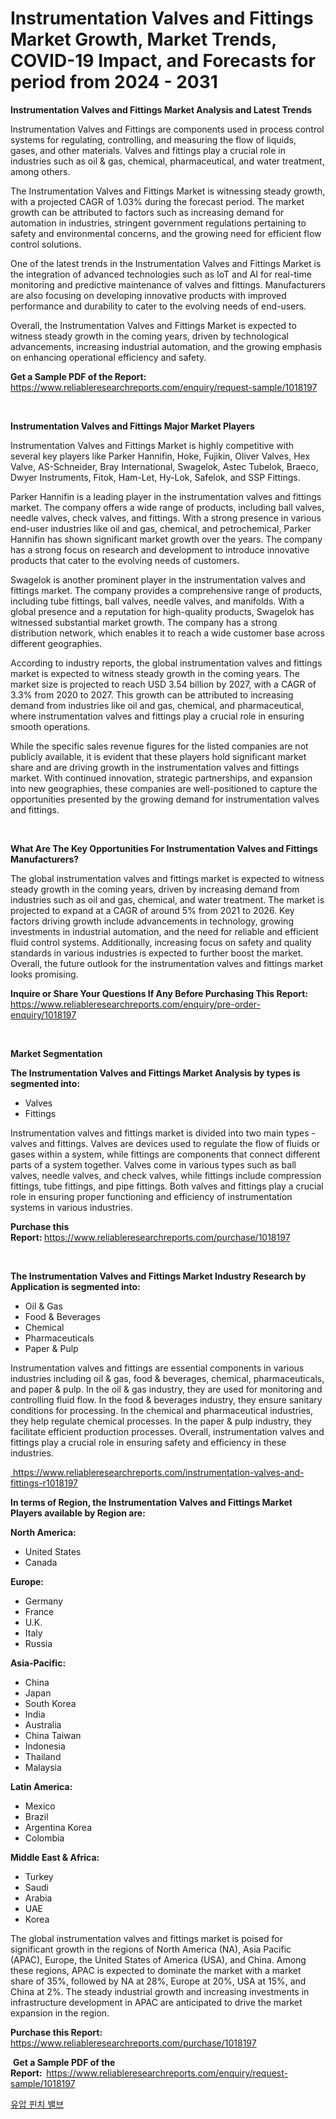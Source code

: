 <p><h1>Instrumentation Valves and Fittings Market Growth, Market Trends, COVID-19 Impact, and Forecasts for period from 2024 - 2031</h1></p><p><strong>Instrumentation Valves and Fittings Market Analysis and Latest Trends</strong></p>
<p><p>Instrumentation Valves and Fittings are components used in process control systems for regulating, controlling, and measuring the flow of liquids, gases, and other materials. Valves and fittings play a crucial role in industries such as oil & gas, chemical, pharmaceutical, and water treatment, among others.</p><p>The Instrumentation Valves and Fittings Market is witnessing steady growth, with a projected CAGR of 1.03% during the forecast period. The market growth can be attributed to factors such as increasing demand for automation in industries, stringent government regulations pertaining to safety and environmental concerns, and the growing need for efficient flow control solutions.</p><p>One of the latest trends in the Instrumentation Valves and Fittings Market is the integration of advanced technologies such as IoT and AI for real-time monitoring and predictive maintenance of valves and fittings. Manufacturers are also focusing on developing innovative products with improved performance and durability to cater to the evolving needs of end-users.</p><p>Overall, the Instrumentation Valves and Fittings Market is expected to witness steady growth in the coming years, driven by technological advancements, increasing industrial automation, and the growing emphasis on enhancing operational efficiency and safety.</p></p>
<p><strong>Get a Sample PDF of the Report:&nbsp;</strong> <a href="https://www.reliableresearchreports.com/enquiry/request-sample/1018197">https://www.reliableresearchreports.com/enquiry/request-sample/1018197</a></p>
<p>&nbsp;</p>
<p><strong>Instrumentation Valves and Fittings Major Market Players</strong></p>
<p><p>Instrumentation Valves and Fittings Market is highly competitive with several key players like Parker Hannifin, Hoke, Fujikin, Oliver Valves, Hex Valve, AS-Schneider, Bray International, Swagelok, Astec Tubelok, Braeco, Dwyer Instruments, Fitok, Ham-Let, Hy-Lok, Safelok, and SSP Fittings.</p><p>Parker Hannifin is a leading player in the instrumentation valves and fittings market. The company offers a wide range of products, including ball valves, needle valves, check valves, and fittings. With a strong presence in various end-user industries like oil and gas, chemical, and petrochemical, Parker Hannifin has shown significant market growth over the years. The company has a strong focus on research and development to introduce innovative products that cater to the evolving needs of customers.</p><p>Swagelok is another prominent player in the instrumentation valves and fittings market. The company provides a comprehensive range of products, including tube fittings, ball valves, needle valves, and manifolds. With a global presence and a reputation for high-quality products, Swagelok has witnessed substantial market growth. The company has a strong distribution network, which enables it to reach a wide customer base across different geographies.</p><p>According to industry reports, the global instrumentation valves and fittings market is expected to witness steady growth in the coming years. The market size is projected to reach USD 3.54 billion by 2027, with a CAGR of 3.3% from 2020 to 2027. This growth can be attributed to increasing demand from industries like oil and gas, chemical, and pharmaceutical, where instrumentation valves and fittings play a crucial role in ensuring smooth operations.</p><p>While the specific sales revenue figures for the listed companies are not publicly available, it is evident that these players hold significant market share and are driving growth in the instrumentation valves and fittings market. With continued innovation, strategic partnerships, and expansion into new geographies, these companies are well-positioned to capture the opportunities presented by the growing demand for instrumentation valves and fittings.</p></p>
<p>&nbsp;</p>
<p><strong>What Are The Key Opportunities For Instrumentation Valves and Fittings Manufacturers?</strong></p>
<p><p>The global instrumentation valves and fittings market is expected to witness steady growth in the coming years, driven by increasing demand from industries such as oil and gas, chemical, and water treatment. The market is projected to expand at a CAGR of around 5% from 2021 to 2026. Key factors driving growth include advancements in technology, growing investments in industrial automation, and the need for reliable and efficient fluid control systems. Additionally, increasing focus on safety and quality standards in various industries is expected to further boost the market. Overall, the future outlook for the instrumentation valves and fittings market looks promising.</p></p>
<p><strong>Inquire or Share Your Questions If Any Before Purchasing This Report:</strong> <a href="https://www.reliableresearchreports.com/enquiry/pre-order-enquiry/1018197">https://www.reliableresearchreports.com/enquiry/pre-order-enquiry/1018197</a></p>
<p>&nbsp;</p>
<p><strong>Market Segmentation</strong></p>
<p><strong>The Instrumentation Valves and Fittings Market Analysis by types is segmented into:</strong></p>
<p><ul><li>Valves</li><li>Fittings</li></ul></p>
<p><p>Instrumentation valves and fittings market is divided into two main types - valves and fittings. Valves are devices used to regulate the flow of fluids or gases within a system, while fittings are components that connect different parts of a system together. Valves come in various types such as ball valves, needle valves, and check valves, while fittings include compression fittings, tube fittings, and pipe fittings. Both valves and fittings play a crucial role in ensuring proper functioning and efficiency of instrumentation systems in various industries.</p></p>
<p><strong>Purchase this Report:&nbsp;</strong><a href="https://www.reliableresearchreports.com/purchase/1018197">https://www.reliableresearchreports.com/purchase/1018197</a></p>
<p>&nbsp;</p>
<p><strong>The Instrumentation Valves and Fittings Market Industry Research by Application is segmented into:</strong></p>
<p><ul><li>Oil & Gas</li><li>Food & Beverages</li><li>Chemical</li><li>Pharmaceuticals</li><li>Paper & Pulp</li></ul></p>
<p><p>Instrumentation valves and fittings are essential components in various industries including oil & gas, food & beverages, chemical, pharmaceuticals, and paper & pulp. In the oil & gas industry, they are used for monitoring and controlling fluid flow. In the food & beverages industry, they ensure sanitary conditions for processing. In the chemical and pharmaceutical industries, they help regulate chemical processes. In the paper & pulp industry, they facilitate efficient production processes. Overall, instrumentation valves and fittings play a crucial role in ensuring safety and efficiency in these industries.</p></p>
<p><a href="https://www.reliableresearchreports.com/instrumentation-valves-and-fittings-r1018197">&nbsp;https://www.reliableresearchreports.com/instrumentation-valves-and-fittings-r1018197</a></p>
<p><strong>In terms of Region, the Instrumentation Valves and Fittings Market Players available by Region are:</strong></p>
<p>
    <p> <strong> North America: </strong>
        <ul>
            <li>United States</li>
            <li>Canada</li>
        </ul>
        </p> 
    <p> <strong> Europe: </strong>
        <ul>
            <li>Germany</li>
            <li>France</li>
            <li>U.K.</li>
            <li>Italy</li>
            <li>Russia</li>
        </ul>
        </p> 
    <p> <strong> Asia-Pacific: </strong>
        <ul>
            <li>China</li>
            <li>Japan</li>
            <li>South Korea</li>
            <li>India</li>
            <li>Australia</li>
            <li>China Taiwan</li>
            <li>Indonesia</li>
            <li>Thailand</li>
            <li>Malaysia</li>
        </ul>
        </p> 
    <p> <strong> Latin America: </strong>
        <ul>
            <li>Mexico</li>
            <li>Brazil</li>
            <li>Argentina Korea</li>
            <li>Colombia</li>
        </ul>
        </p> 
    <p> <strong> Middle East & Africa: </strong>
        <ul>
            <li>Turkey</li>
            <li>Saudi</li>
            <li>Arabia</li>
            <li>UAE</li>
            <li>Korea</li>
        </ul>
    </p>
    </p>
<p><p>The global instrumentation valves and fittings market is poised for significant growth in the regions of North America (NA), Asia Pacific (APAC), Europe, the United States of America (USA), and China. Among these regions, APAC is expected to dominate the market with a market share of 35%, followed by NA at 28%, Europe at 20%, USA at 15%, and China at 2%. The steady industrial growth and increasing investments in infrastructure development in APAC are anticipated to drive the market expansion in the region.</p></p>
<p><strong>Purchase this Report: </strong><a href="https://www.reliableresearchreports.com/purchase/1018197">https://www.reliableresearchreports.com/purchase/1018197</a></p>
<p>&nbsp;<strong>Get a Sample PDF of the Report:&nbsp;&nbsp;</strong><a href="https://www.reliableresearchreports.com/enquiry/request-sample/1018197">https://www.reliableresearchreports.com/enquiry/request-sample/1018197</a></p>
<p><strong></strong></p>
<p><p><a href="https://medium.com/@greggibson7876/%EA%B8%80%EB%A1%9C%EB%B2%8C-%EC%9C%A0%EC%95%95-%ED%95%80%EC%B9%98-%EB%B0%B8%EB%B8%8C-%EC%8B%9C%EC%9E%A5-%EA%B7%9C%EB%AA%A8%EB%8A%94-2024%EB%85%84%EB%B6%80%ED%84%B0-2031%EB%85%84%EA%B9%8C%EC%A7%80-13-4-%EC%9D%98-cagr%EC%9D%84-%EA%B2%BD%ED%97%98%ED%95%A0-%EA%B2%83%EC%9C%BC%EB%A1%9C-%EC%98%88%EC%83%81%EB%90%98%EB%A9%B0-%EC%82%B0%EC%97%85-%EC%A0%84%EB%A7%9D%EC%97%90-%EB%94%B0%EB%A6%85%EB%8B%88%EB%8B%A4-ed7bdebcfe14">유압 핀치 밸브</a></p></p>